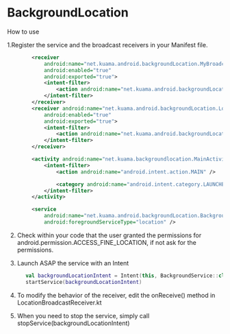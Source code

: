 # BackgroundLocation
How to use

1.Register the service and the broadcast receivers in your Manifest file.
```xml
        <receiver
            android:name="net.kuama.android.backgroundLocation.MyBroadcastReceiver"
            android:enabled="true"
            android:exported="true">
            <intent-filter>
                <action android:name="net.kuama.android.backgroundLocation.BackgroundService" />
            </intent-filter>
        </receiver>
        <receiver android:name="net.kuama.android.backgroundLocation.LocationBroadcastReceiver"
            android:enabled="true"
            android:exported="true">
            <intent-filter>
                <action android:name="net.kuama.android.backgroundLocation.LocationHandler"/>
            </intent-filter>
        </receiver>

        <activity android:name="net.kuama.backgroundlocation.MainActivity">
            <intent-filter>
                <action android:name="android.intent.action.MAIN" />

                <category android:name="android.intent.category.LAUNCHER" />
            </intent-filter>
        </activity>

        <service
            android:name="net.kuama.android.backgroundLocation.BackgroundService"
            android:foregroundServiceType="location" />

```

2. Check within your code that the user granted the permissions for 
   android.permission.ACCESS_FINE_LOCATION, if not ask for the permissions.

3. Launch ASAP the service with an Intent

```kotlin
      val backgroundLocationIntent = Intent(this, BackgroundService::class.java)
      startService(backgroundLocationIntent)

```

    
4. To modify the behavior of the receiver, edit the onReceive() method in LocationBroadcastReceiver.kt


5. When you need to stop the service, simply call stopService(backgroundLocationIntent)
